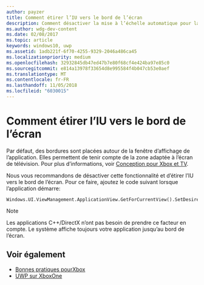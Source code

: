 ```yaml
---
author: payzer
title: Comment étirer l’IU vers le bord de l’écran
description: Comment désactiver la mise à l’échelle automatique pour la zone sans titre.
ms.author: wdg-dev-content
ms.date: 02/08/2017
ms.topic: article
keywords: windows10, uwp
ms.assetid: 1adb221f-6f70-4255-9329-2046a486ca45
ms.localizationpriority: medium
ms.openlocfilehash: 32932845db47ed47b7e80f68cf4e424ba97e85c0
ms.sourcegitcommit: e814a13978f33654d8e995584f4b047cb53e0aef
ms.translationtype: MT
ms.contentlocale: fr-FR
ms.lasthandoff: 11/05/2018
ms.locfileid: "6030015"
---
```

# <a name="how-to-draw-ui-to-the-edge-of-the-screen"></a>Comment étirer l’IU vers le bord de l’écran   
Par défaut, des bordures sont placées autour de la fenêtre d’affichage de l’application. Elles permettent de tenir compte de la zone adaptée à l’écran de télévision. Pour plus d’informations, voir [Conception pour Xbox et TV](../design/devices/designing-for-tv.md#tv-safe-area). 

Nous vous recommandons de désactiver cette fonctionnalité et d’étirer l’IU vers le bord de l’écran. Pour ce faire, ajoutez le code suivant lorsque l’application démarre:
   
```
Windows.UI.ViewManagement.ApplicationView.GetForCurrentView().SetDesiredBoundsMode(Windows.UI.ViewManagement.ApplicationViewBoundsMode.UseCoreWindow);
```
   
> [!NOTE]
> Les applications C++/DirectX n’ont pas besoin de prendre ce facteur en compte. Le système affiche toujours votre application jusqu’au bord de l’écran.

## <a name="see-also"></a>Voir également
- [Bonnes pratiques pourXbox](tailoring-for-xbox.md)
- [UWP sur XboxOne](index.md)
